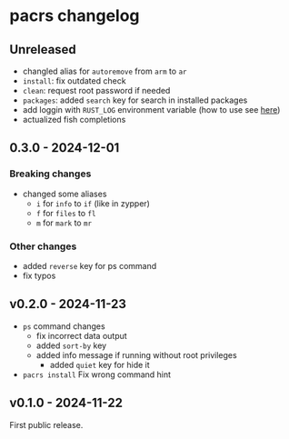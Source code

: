 # pacrs changelog

## Unreleased

- changled alias for `autoremove` from `arm` to `ar`
- `install`: fix outdated check
- `clean`: request root password if needed
- `packages`: added `search` key for search in installed packages
- add loggin with `RUST_LOG` environment variable (how to use see
  [here](https://docs.rs/env_logger/latest/env_logger/#enabling-logging))
- actualized fish completions

## 0.3.0 - 2024-12-01

### Breaking changes

- changed some aliases
  - `i` for `info` to `if` (like in zypper)
  - `f` for `files` to `fl`
  - `m` for `mark` to `mr`

### Other changes

- added `reverse` key for ps command
- fix typos

## v0.2.0 - 2024-11-23

- `ps` command changes
  - fix incorrect data output
  - added `sort-by` key
  - added info message if running without root privileges
    - added `quiet` key for hide it
- `pacrs install` Fix wrong command hint

## v0.1.0 - 2024-11-22

First public release.

